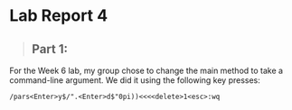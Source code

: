 # Lab Report 4
> ## Part 1:
For the Week 6 lab, my group chose to change the main method to take a command-line argument. We did it using the following key presses:
```
/pars<Enter>y$/".<Enter>d$"0pi))<<<<delete>1<esc>:wq
```

